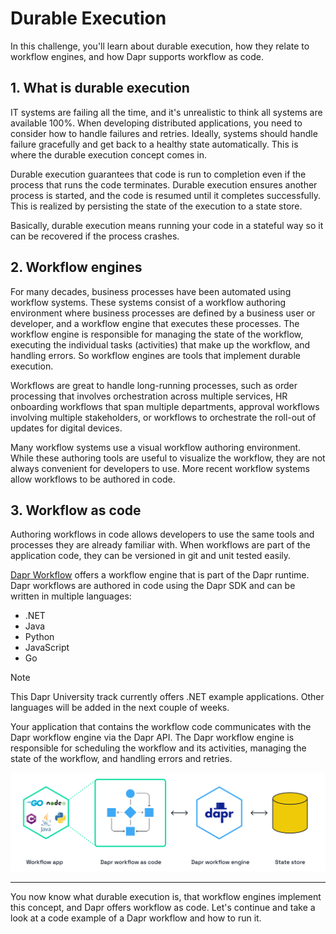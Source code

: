 # Durable Execution

In this challenge, you'll learn about durable execution, how they relate to workflow engines, and how Dapr supports workflow as code.

## 1. What is durable execution

IT systems are failing all the time, and it's unrealistic to think all systems are available 100%. When developing distributed applications, you need to consider how to handle failures and retries. Ideally, systems should handle failure gracefully and get back to a healthy state automatically. This is where the durable execution concept comes in.

Durable execution guarantees that code is run to completion even if the process that runs the code terminates. Durable execution ensures another process is started, and the code is resumed until it completes successfully. This is realized by persisting the state of the execution to a state store.

Basically, durable execution means running your code in a stateful way so it can be recovered if the process crashes.

## 2. Workflow engines

For many decades, business processes have been automated using workflow systems. These systems consist of a workflow authoring environment where business processes are defined by a business user or developer, and a workflow engine that executes these processes. The workflow engine is responsible for managing the state of the workflow, executing the individual tasks (activities) that make up the workflow, and handling errors. So workflow engines are tools that implement durable execution.

Workflows are great to handle long-running processes, such as order processing that involves orchestration across multiple services, HR onboarding workflows that span multiple departments, approval workflows involving multiple stakeholders, or workflows to orchestrate the roll-out of updates for digital devices.

Many workflow systems use a visual workflow authoring environment. While these authoring tools are useful to visualize the workflow, they are not always convenient for developers to use. More recent workflow systems allow workflows to be authored in code.

## 3. Workflow as code

Authoring workflows in code allows developers to use the same tools and processes they are already familiar with. When workflows are part of the application code, they can be versioned in git and unit tested easily.

[Dapr Workflow](https://docs.dapr.io/developing-applications/building-blocks/workflow/workflow-overview/) offers a workflow engine that is part of the Dapr runtime. Dapr workflows are authored in code using the Dapr SDK and can be written in multiple languages:

- .NET
- Java
- Python
- JavaScript
- Go

> [!NOTE]
> This Dapr University track currently offers .NET example applications. Other languages will be added in the next couple of weeks.

Your application that contains the workflow code communicates with the Dapr workflow engine via the Dapr API. The Dapr workflow engine is responsible for scheduling the workflow and its activities, managing the state of the workflow, and handling errors and retries.

![Dapr Workflow Engine](images/dapr-uni-wf-intro-v1.png)

---

You now know what durable execution is, that workflow engines implement this concept, and Dapr offers workflow as code. Let's continue and take a look at a code example of a Dapr workflow and how to run it.